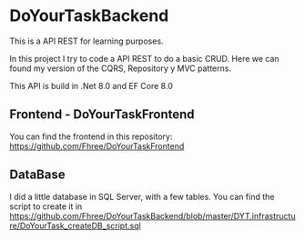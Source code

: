 # DoYourTaskBackend

This is a API REST for learning purposes.

In this project I try to code a API REST to do a basic CRUD. Here we can found my version of the CQRS, Repository y MVC patterns. 

This API is build in .Net 8.0 and EF Core 8.0

## Frontend - DoYourTaskFrontend

You can find the frontend in this repository: https://github.com/Fhree/DoYourTaskFrontend

## DataBase

I did a little database in SQL Server, with a few tables. You can find the script to create it in https://github.com/Fhree/DoYourTaskBackend/blob/master/DYT.infrastructure/DoYourTask_createDB_script.sql
